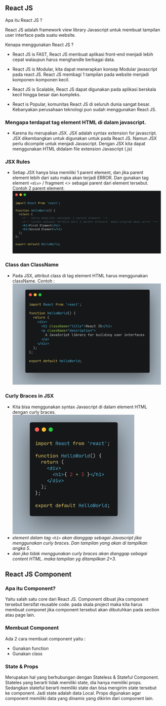 ## React JS
Apa itu React JS ?

React JS adalah framework view library  Javascript untuk membuat tampilan user interface pada suatu website.

Kenapa menggunakan React JS ?
- React JS is FAST, React JS membuat aplikasi front-end menjadi lebih cepat walaupun harus menghandle berbagai data.

- React JS is Modular, kita dapat menerapkan konsep Modular javascript pada react JS. React JS membagi 1 tampilan pada website menjadi komponen-komponen kecil.

- React JS is Scalable, React JS dapat digunakan pada aplikasi berskala kecil hingga besar dan kompleks.

- React is Popular, komunitas React JS di seluruh dunia sangat besar. Kebanyakan perusahaan teknologi pun sudah menggunakan React JS.

### Mengapa terdapat tag element HTML di dalam javascript.
- Karena itu merupakan JSX. JSX adalah syntax extension for javascript. JSX dikembangkan untuk digunakan untuk pada React JS. Namun JSX perlu dicompile untuk menjadi Javascript. Dengan JSX kita dapat menggunakan HTML didalam file extension Javascript (.js)

### JSX Rules
- Setiap JSX hanya bisa memiliki 1 parent element, dan jika parent element lebih dari satu maka akan terjadi ERROR.
Dan gunakan tag element ``` <div> ``` / fragment <> sebagai parent dari element tersebut. Contoh 2 parent element:
![](Gmbr6.png)

### Class dan ClassName
- Pada JSX, attribut class di tag element HTML harus menggunakan className. Contoh :
![](Gmbr7.png)

### Curly Braces in JSX
- Kita bisa menggunakan syntax Javascript di dalam element HTML dengan curly braces.
![](Gmbr8.png)
- *element dalam tag ``` <h1> ``` akan dianggap sebagai Javascript jika menggunakan curly braces. Dan tampilan yang akan di tampilkan angka 5*.
- *dan jika tidak menggunakan curly braces akan dianggap sebagai content HTML. maka tampilan yg ditampilkan 2+3*.

## React JS Component
### Apa itu Component?
Yaitu salah satu core dari React JS. Component dibuat jika component tersebut bersifat reusable code. pada skala project maka kita harus membuat componet jika component tersebut akan dibutuhkan pada section atau page lain.
### Membuat Component
Ada 2 cara membuat component yaitu :
- Gunakan function
- Gunakan class

### State & Props
Merupakan hal yang berhubungan dengan Stateless & Stateful Component. Stateles yang berarti tidak memiliki state, dia hanya memiliki props. Sedangkan stateful berarti memiliki state dan bisa mengirim state tersebut ke component. Jadi state adalah data Local. Props digunakan agar component memiliki data yang dinamis yang dikirim dari component lain.


